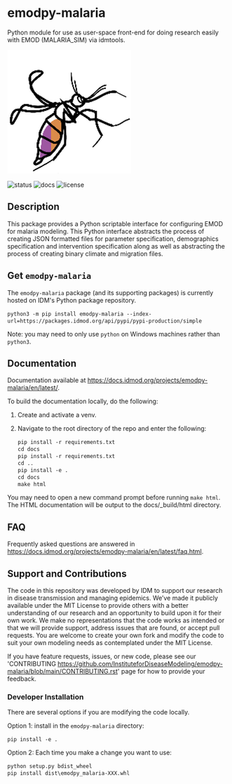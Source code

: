 # emodpy-malaria

Python module for use as user-space front-end for doing research easily with EMOD (MALARIA_SIM) via idmtools.

![mosquito](media/jorussell-mosquito.png)

![status](https://github.com/clorton/emodpy-malaria-singlebranch/workflows/Rebuild%20Malaria%20Docs/badge.svg) ![docs](https://readthedocs.org/projects/emodpy-malaria/badge/?version=latest) ![license](https://img.shields.io/badge/License-MIT-brightgreen.svg)

## Description

This package provides a Python scriptable interface for configuring EMOD for malaria modeling. This Python interface abstracts the process of creating JSON formatted files for parameter specification, demographics specification and intervention specification along as well as abstracting the process of creating binary climate and migration files.

## Get `emodpy-malaria`

The `emodpy-malaria` package (and its supporting packages) is currently hosted on IDM's Python package repository.

```shell
python3 -m pip install emodpy-malaria --index-url=https://packages.idmod.org/api/pypi/pypi-production/simple
```

Note: you may need to only use `python` on Windows machines rather than `python3`.

## Documentation

Documentation available at https://docs.idmod.org/projects/emodpy-malaria/en/latest/.

To build the documentation locally, do the following:

1. Create and activate a venv.
2. Navigate to the root directory of the repo and enter the following:

    ```
    pip install -r requirements.txt
    cd docs
    pip install -r requirements.txt
    cd ..
    pip install -e .
    cd docs
    make html
    ```
You may need to open a new command prompt before running `make html`. The HTML 
documentation will be output to the docs/_build/html directory. 

## FAQ

Frequently asked questions are answered in https://docs.idmod.org/projects/emodpy-malaria/en/latest/faq.html.

## Support and Contributions

The code in this repository was developed by IDM to support our research in disease
transmission and managing epidemics. We’ve made it publicly available under the MIT
License to provide others with a better understanding of our research and an opportunity
to build upon it for their own work. We make no representations that the code works as
intended or that we will provide support, address issues that are found, or accept pull
requests. You are welcome to create your own fork and modify the code to suit your own
modeling needs as contemplated under the MIT License.

If you have feature requests, issues, or new code, please see our
'CONTRIBUTING <https://github.com/InstituteforDiseaseModeling/emodpy-malaria/blob/main/CONTRIBUTING.rst>' page
for how to provide your feedback.

### Developer Installation
There are several options if you are modifying the code locally.

Option 1:
install in the `emodpy-malaria` directory:
```
pip install -e .
```

Option 2:
Each time you make a change you want to use:
```
python setup.py bdist_wheel
pip install dist\emodpy_malaria-XXX.whl 
```
